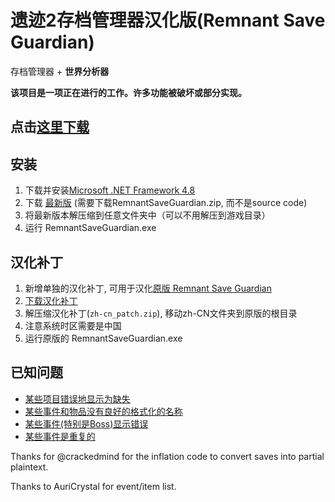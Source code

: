 # 遗迹2存档管理器汉化版(Remnant Save Guardian)
存档管理器 + **世界分析器**

**该项目是一项正在进行的工作。许多功能被破坏或部分实现。**

## 点击[这里下载](https://github.com/plygame/RemnantSaveGuardian-CN/releases/download/1.0.1.8/RemnantSaveGuardian.zip)

## 安装
1. 下载并安装[Microsoft .NET Framework 4.8](https://dotnet.microsoft.com/en-us/download/dotnet-framework)
2. 下载 [最新版](https://github.com/plygame/RemnantSaveGuardian-CN/releases/latest) (需要下载RemnantSaveGuardian.zip, 而不是source code)
3. 将最新版本解压缩到任意文件夹中（可以不用解压到游戏目录）
4. 运行 RemnantSaveGuardian.exe

## 汉化补丁
1. 新增单独的汉化补丁, 可用于汉化[原版 Remnant Save Guardian](https://github.com/Razzmatazzz/RemnantSaveGuardian)
2. [下载汉化补丁](https://github.com/plygame/RemnantSaveGuardian-CN/releases/download/1.0.1.8/zh-cn_patch.zip)
3. 解压缩汉化补丁(`zh-cn_patch.zip`), 移动zh-CN文件夹到原版的根目录
4. 注意系统时区需要是中国
5. 运行原版的 RemnantSaveGuardian.exe

## 已知问题
- [某些项目错误地显示为缺失](https://github.com/Razzmatazzz/RemnantSaveGuardian/issues/16)
- [某些事件和物品没有良好的格式化的名称](https://github.com/Razzmatazzz/RemnantSaveGuardian/issues/9)
- [某些事件(特别是Boss)显示错误](https://github.com/Razzmatazzz/RemnantSaveGuardian/issues/12)
- [某些事件是重复的](https://github.com/Razzmatazzz/RemnantSaveGuardian/issues/14)



Thanks for @crackedmind for the inflation code to convert saves into partial plaintext. 

Thanks to AuriCrystal for event/item list.
